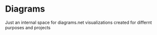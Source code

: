 # Diagrams

Just an internal space for diagrams.net visualizations created for differnt purposes and projects
